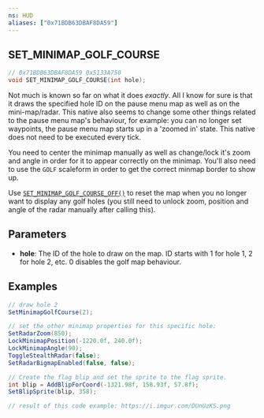 ```yaml
---
ns: HUD
aliases: ["0x71BDB63DBAF8DA59"]
---
```

## SET_MINIMAP_GOLF_COURSE

```c
// 0x71BDB63DBAF8DA59 0x5133A750
void SET_MINIMAP_GOLF_COURSE(int hole);
```


Not much is known so far on what it does _exactly_.
All I know for sure is that it draws the specified hole ID on the pause menu map as well as on the mini-map/radar. This native also seems to change some other things related to the pause menu map's behaviour, for example: you can no longer set waypoints, the pause menu map starts up in a 'zoomed in' state. This native does not need to be executed every tick.

You need to center the minimap manually as well as change/lock it's zoom and angle in order for it to appear correctly on the minimap.
You'll also need to use the `GOLF` scaleform in order to get the correct minmap border to show up.

Use [`SET_MINIMAP_GOLF_COURSE_OFF()`](https://docs.fivem.net/natives/?_0x35EDD5B2E3FF01C0) to reset the map when you no longer want to display any golf holes (you still need to unlock zoom, position and angle of the radar manually after calling this).

## Parameters
* **hole**: The ID of the hole to draw on the map. ID starts with 1 for hole 1, 2 for hole 2, etc. 0 disables the golf map behaviour.

## Examples
```cs
// draw hole 2
SetMinimapGolfCourse(2);

// set the other minimap properties for this specific hole:
SetRadarZoom(850);
LockMinimapPosition(-1220.0f, 240.0f);
LockMinimapAngle(90);
ToggleStealthRadar(false);
SetRadarBigmapEnabled(false, false);

// Create the flag blip and set the sprite to the flag sprite.
int blip = AddBlipForCoord(-1321.98f, 158.93f, 57.8f);
SetBlipSprite(blip, 358);

// result of this code example: https://i.imgur.com/DUnUzKS.png
```

